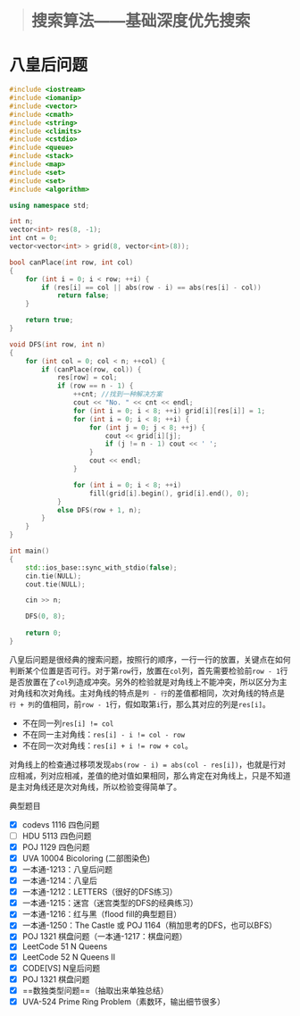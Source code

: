 > # 搜索算法——基础深度优先搜索

# 八皇后问题

```c++
#include <iostream>
#include <iomanip>
#include <vector>
#include <cmath>
#include <string>
#include <climits>
#include <cstdio>
#include <queue>
#include <stack>
#include <map>
#include <set>
#include <set>
#include <algorithm>

using namespace std;

int n;
vector<int> res(8, -1);
int cnt = 0;
vector<vector<int> > grid(8, vector<int>(8));

bool canPlace(int row, int col)
{
	for (int i = 0; i < row; ++i) {
		if (res[i] == col || abs(row - i) == abs(res[i] - col))
			return false;
	}

	return true;
}

void DFS(int row, int n)
{
	for (int col = 0; col < n; ++col) {
		if (canPlace(row, col)) {
			res[row] = col;
			if (row == n - 1) {
				++cnt; //找到一种解决方案
				cout << "No. " << cnt << endl;
				for (int i = 0; i < 8; ++i) grid[i][res[i]] = 1;
				for (int i = 0; i < 8; ++i) {
					for (int j = 0; j < 8; ++j) {
						cout << grid[i][j];
						if (j != n - 1) cout << ' ';
					}
					cout << endl;
				}

				for (int i = 0; i < 8; ++i)
					fill(grid[i].begin(), grid[i].end(), 0);
			}
			else DFS(row + 1, n);
		}
	}
}

int main()
{
	std::ios_base::sync_with_stdio(false);
    cin.tie(NULL);
    cout.tie(NULL);

    cin >> n;

    DFS(0, 8);
    
    return 0;
}
```

八皇后问题是很经典的搜索问题，按照行的顺序，一行一行的放置，关键点在如何判断某个位置是否可行。对于第`row`行，放置在`col`列，首先需要检验前`row - 1`行是否放置在了`col`列造成冲突。另外的检验就是对角线上不能冲突，所以区分为主对角线和次对角线。主对角线的特点是`列 - 行`的差值都相同，次对角线的特点是`行 + 列`的值相同，前`row - 1`行，假如取第`i`行，那么其对应的列是`res[i]`。

* 不在同一列`res[i] != col`
* 不在同一主对角线：`res[i] - i != col - row`
* 不在同一次对角线：`res[i] + i != row + col`。

对角线上的检查通过移项发现`abs(row - i) = abs(col - res[i])`，也就是行对应相减，列对应相减，差值的绝对值如果相同，那么肯定在对角线上，只是不知道是主对角线还是次对角线，所以检验变得简单了。





典型题目

- [x] codevs 1116 四色问题
- [ ] HDU 5113 四色问题
- [x] POJ 1129 四色问题
- [x] UVA 10004 Bicoloring (二部图染色)
- [x] 一本通-1213：八皇后问题
- [x] 一本通-1214：八皇后
- [x] 一本通-1212：LETTERS（很好的DFS练习）
- [x] 一本通-1215：迷宫（迷宫类型的DFS的经典练习）
- [x] 一本通-1216：红与黑（flood fill的典型题目）
- [x] 一本通-1250：The Castle 或 POJ 1164（稍加思考的DFS，也可以BFS）
- [x] POJ 1321 棋盘问题（一本通-1217：棋盘问题）
- [x] LeetCode 51 N Queens
- [x] LeetCode 52 N Queens II
- [x] CODE[VS] N皇后问题
- [x] POJ 1321 棋盘问题
- [x] ==数独类型问题==（抽取出来单独总结）
- [x] UVA-524 Prime Ring Problem（素数环，输出细节很多）